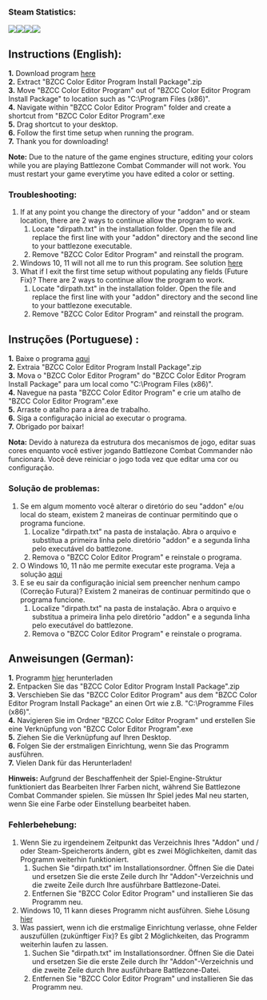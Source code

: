 ### Steam Statistics:
![](https://img.shields.io/steam/views/2773952426?logo=steam)![](https://img.shields.io/steam/downloads/2773952426?logo=steam)![](https://img.shields.io/steam/favorites/2773952426?logo=steam)![](https://img.shields.io/steam/subscriptions/2773952426?logo=steam)
## Instructions (English):
**1.** Download program [here](https://downgit.github.io/#/home?url=https://github.com/HerndonE/BZCC-Color-Editor/blob/main/BZCC%20Color%20Editor%20Program%20Install%20Package.zip)  
**2.** Extract "BZCC Color Editor Program Install Package".zip  
**3.** Move "BZCC Color Editor Program" out of "BZCC Color Editor Program Install Package" to location such as
"C:\Program Files (x86)".  
**4.** Navigate within "BZCC Color Editor Program" folder and create a shortcut from "BZCC Color Editor Program".exe  
**5.** Drag shortcut to your desktop.  
**6.** Follow the first time setup when running the program.  
**7.** Thank you for downloading!

**Note:** Due to the nature of the game engines structure, editing your colors while you are playing Battlezone Combat Commander will not work. You must restart your game everytime you have edited a color or setting.

### Troubleshooting:
1. If at any point you change the directory of your "addon" and or steam location, there are 2 ways to continue allow the program to work.
    1. Locate "dirpath.txt" in the installation folder. Open the file and replace the first line with your "addon" directory and the second line to your battlezone executable.
    2. Remove "BZCC Color Editor Program" and reinstall the program.
2. Windows 10, 11 will not all me to run this program. See solution [here](https://youtu.be/SeIXSiI3hoQ)
3. What if I exit the first time setup without populating any fields (Future Fix)? There are 2 ways to continue allow the program to work.
    1. Locate "dirpath.txt" in the installation folder. Open the file and replace the first line with your "addon" directory and the second line to your battlezone executable.
    2. Remove "BZCC Color Editor Program" and reinstall the program.

## Instruções (Portuguese) :
**1.** Baixe o programa [aqui](https://downgit.github.io/#/home?url=https://github.com/HerndonE/BZCC-Color-Editor/blob/main/BZCC%20Color%20Editor%20Program%20Install%20Package.zip)  
**2.** Extraia "BZCC Color Editor Program Install Package".zip  
**3.** Mova o "BZCC Color Editor Program" do "BZCC Color Editor Program Install Package" para um local como
"C:\Program Files (x86)".  
**4.** Navegue na pasta "BZCC Color Editor Program" e crie um atalho de "BZCC Color Editor Program".exe  
**5.** Arraste o atalho para a área de trabalho.  
**6.** Siga a configuração inicial ao executar o programa.  
**7.** Obrigado por baixar!   

**Nota:** Devido à natureza da estrutura dos mecanismos de jogo, editar suas cores enquanto você estiver jogando Battlezone Combat Commander não funcionará. Você deve reiniciar o jogo toda vez que editar uma cor ou configuração.

### Solução de problemas:
1. Se em algum momento você alterar o diretório do seu "addon" e/ou local do steam, existem 2 maneiras de continuar permitindo que o programa funcione.
    1. Localize "dirpath.txt" na pasta de instalação. Abra o arquivo e substitua a primeira linha pelo diretório "addon" e a segunda linha pelo executável do battlezone.
    2. Remova o "BZCC Color Editor Program" e reinstale o programa.
2. O Windows 10, 11 não me permite executar este programa. Veja a solução [aqui](https://youtu.be/SeIXSiI3hoQ)
3. E se eu sair da configuração inicial sem preencher nenhum campo (Correção Futura)? Existem 2 maneiras de continuar permitindo que o programa funcione.
    1. Localize "dirpath.txt" na pasta de instalação. Abra o arquivo e substitua a primeira linha pelo diretório "addon" e a segunda linha pelo executável do battlezone.
    2. Remova o "BZCC Color Editor Program" e reinstale o programa.

## Anweisungen (German):
**1.** Programm [hier](https://downgit.github.io/#/home?url=https://github.com/HerndonE/BZCC-Color-Editor/blob/main/BZCC%20Color%20Editor%20Program%20Install%20Package.zip) herunterladen  
**2.** Entpacken Sie das "BZCC Color Editor Program Install Package".zip  
**3.** Verschieben Sie das "BZCC Color Editor Program" aus dem "BZCC Color Editor Program Install Package" an einen Ort wie z.B.
"C:\Programme Files (x86)".  
**4.** Navigieren Sie im Ordner "BZCC Color Editor Program" und erstellen Sie eine Verknüpfung von "BZCC Color Editor Program".exe  
**5.** Ziehen Sie die Verknüpfung auf Ihren Desktop.  
**6.** Folgen Sie der erstmaligen Einrichtung, wenn Sie das Programm ausführen.  
**7.** Vielen Dank für das Herunterladen!

**Hinweis:** Aufgrund der Beschaffenheit der Spiel-Engine-Struktur funktioniert das Bearbeiten Ihrer Farben nicht, während Sie Battlezone Combat Commander spielen. Sie müssen Ihr Spiel jedes Mal neu starten, wenn Sie eine Farbe oder Einstellung bearbeitet haben.

### Fehlerbehebung:
1. Wenn Sie zu irgendeinem Zeitpunkt das Verzeichnis Ihres "Addon" und / oder Steam-Speicherorts ändern, gibt es zwei Möglichkeiten, damit das Programm weiterhin funktioniert.
    1. Suchen Sie "dirpath.txt" im Installationsordner. Öffnen Sie die Datei und ersetzen Sie die erste Zeile durch Ihr "Addon"-Verzeichnis und die zweite Zeile durch Ihre ausführbare Battlezone-Datei.
    2. Entfernen Sie "BZCC Color Editor Program" und installieren Sie das Programm neu.
2. Windows 10, 11 kann dieses Programm nicht ausführen. Siehe Lösung [hier](https://youtu.be/SeIXSiI3hoQ)
3. Was passiert, wenn ich die erstmalige Einrichtung verlasse, ohne Felder auszufüllen (zukünftiger Fix)? Es gibt 2 Möglichkeiten, das Programm weiterhin laufen zu lassen.
    1. Suchen Sie "dirpath.txt" im Installationsordner. Öffnen Sie die Datei und ersetzen Sie die erste Zeile durch Ihr "Addon"-Verzeichnis und die zweite Zeile durch Ihre ausführbare Battlezone-Datei.
    2. Entfernen Sie "BZCC Color Editor Program" und installieren Sie das Programm neu.
